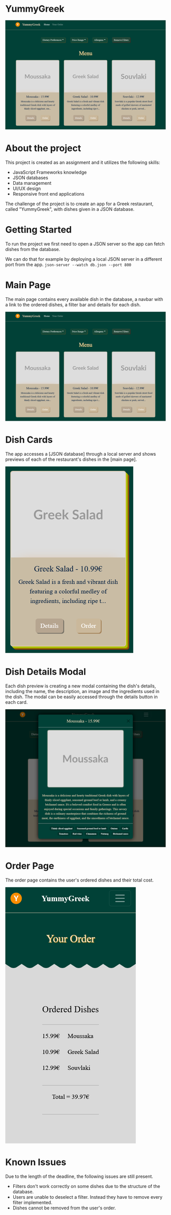 # YummyGreek

![alt text](https://github.com/Lykos-Manolis/YummyGreek/blob/main/yummygreek/previewImages/3.png)

# About the project
This project is created as an assignment and it utilizes the following skills:
- JavaScript Frameworks knowledge
- JSON databases
- Data management
- UI/UX design
- Responsive front end applications

The challenge of the project is to create an app for a Greek restaurant, called "YummyGreek", with dishes given in a JSON database. 

# Getting Started
To run the project we first need to open a JSON server so the app can fetch dishes from the database.

We can do that for example by deploying a local JSON server in a different port from the app.
`json-server --watch db.json --port 800`

# Main Page
The main page contains every available dish in the database, a navbar with a link to the ordered dishes, a filter bar and details for each dish.

![alt text](https://github.com/Lykos-Manolis/YummyGreek/blob/main/yummygreek/previewImages/3.png)

# Dish Cards
The app accesses a [JSON database] through a local server and shows previews of each of the restaurant's dishes in the [main page].

![alt text](https://github.com/Lykos-Manolis/YummyGreek/blob/main/yummygreek/previewImages/2.png)

# Dish Details Modal
Each dish preview is creating a new modal containing the dish's details, including the name, the description, an image and the ingredients used in the dish. The modal can be easily accessed through the details button in each card.

![alt text](https://github.com/Lykos-Manolis/YummyGreek/blob/main/yummygreek/previewImages/1.png)

# Order Page
The order page contains the user's ordered dishes and their total cost.

![alt text](https://github.com/Lykos-Manolis/YummyGreek/blob/main/yummygreek/previewImages/4.png)

# Known Issues
Due to the length of the deadline, the following issues are still present.

- Filters don't work correctly on some dishes due to the structure of the database.
- Users are unable to deselect a filter. Instead they have to remove every filter implemented.
- Dishes cannot be removed from the user's order.
